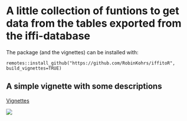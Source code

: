 # A little collection of funtions to get data from the tables exported from the iffi-database

The package (and the vignettes) can be installed with:

`remotes::install_github("https://github.com/RobinKohrs/iffitoR", build_vignettes=TRUE)`

## A simple vignette with some descriptions

[Vignettes](https://robinkohrs.github.io/iffitoR/doc/index.html)


![](local_data/anim.gif)




